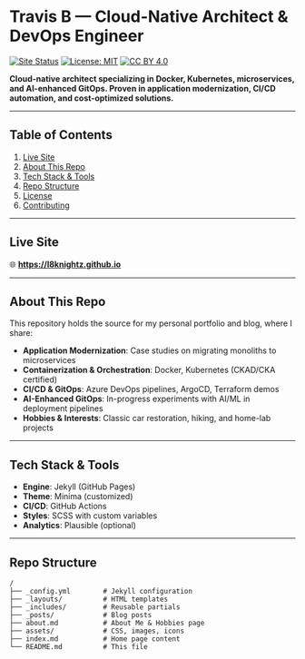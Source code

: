# Travis B — Cloud-Native Architect & DevOps Engineer

[![Site Status](https://img.shields.io/badge/site-online-brightgreen)](https://l8knightz.github.io) [![License: MIT](https://img.shields.io/badge/license-MIT-blue)](LICENSE) [![CC BY 4.0](https://img.shields.io/badge/content-CC%20BY%204.0-lightgrey)](LICENSE-CONTENT.md)

**Cloud-native architect specializing in Docker, Kubernetes, microservices, and AI-enhanced GitOps. Proven in application modernization, CI/CD automation, and cost-optimized solutions.**

---

## Table of Contents

1. [Live Site](#live-site)  
2. [About This Repo](#about-this-repo)  
3. [Tech Stack & Tools](#tech-stack--tools)  
4. [Repo Structure](#repo-structure)  
5. [License](#license)  
6. [Contributing](#contributing)  

---

## Live Site

🌐 **https://l8knightz.github.io**

---

## About This Repo

This repository holds the source for my personal portfolio and blog, where I share:

- **Application Modernization**: Case studies on migrating monoliths to microservices  
- **Containerization & Orchestration**: Docker, Kubernetes (CKAD/CKA certified)  
- **CI/CD & GitOps**: Azure DevOps pipelines, ArgoCD, Terraform demos  
- **AI-Enhanced GitOps**: In-progress experiments with AI/ML in deployment pipelines  
- **Hobbies & Interests**: Classic car restoration, hiking, and home-lab projects  

---

## Tech Stack & Tools

- **Engine**: Jekyll (GitHub Pages)  
- **Theme**: Minima (customized)  
- **CI/CD**: GitHub Actions  
- **Styles**: SCSS with custom variables  
- **Analytics**: Plausible (optional)  

---

## Repo Structure

```text
/
├── _config.yml        # Jekyll configuration
├── _layouts/          # HTML templates
├── _includes/         # Reusable partials
├── _posts/            # Blog posts
├── about.md           # About Me & Hobbies page
├── assets/            # CSS, images, icons
├── index.md           # Home page content
└── README.md          # This file
